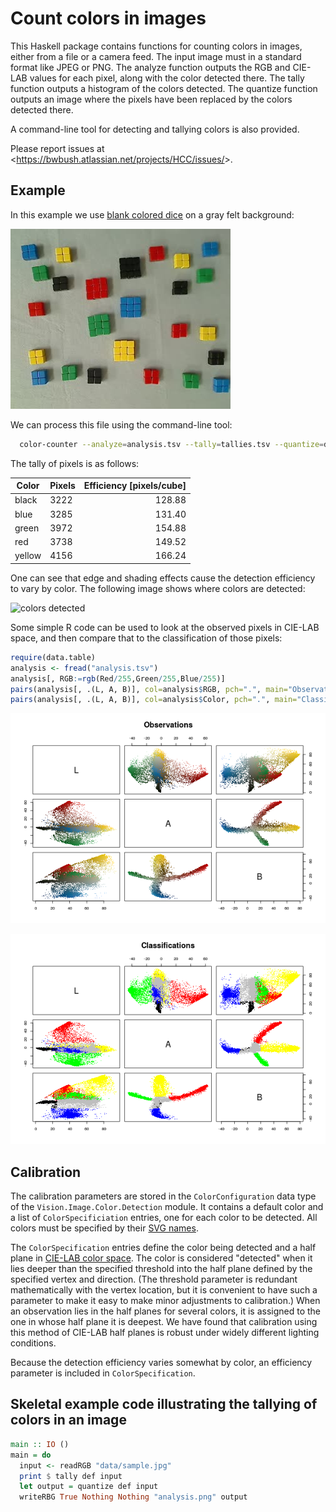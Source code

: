 Count colors in images
======================

This Haskell package contains functions for counting colors in images, either from a file or a camera feed.  The input image must in a standard format like JPEG or PNG.  The analyze function outputs the RGB and CIE-LAB values for each pixel, along with the color detected there.  The tally function outputs a histogram of the colors detected.  The quantize function outputs an image where the pixels have been replaced by the colors detected there.

A command-line tool for detecting and tallying colors is also provided.

Please report issues at <<https://bwbush.atlassian.net/projects/HCC/issues/>>.


Example
-------

In this example we use [blank colored dice](http://www.amazon.com/dp/B00BNWGVDO) on a gray felt background:

![example input](data/sample.jpg)

We can process this file using the command-line tool:

```bash
  color-counter --analyze=analysis.tsv --tally=tallies.tsv --quantize=data/quantized.png data/sample.jpg
```

The tally of pixels is as follows:

| Color  | Pixels | Efficiency [pixels/cube] |
|--------|--------|-------------------------:|
| black  | 3222   |                   128.88 |
| blue   | 3285   |                   131.40 |
| green  | 3972   |                   154.88 |
| red    | 3738   |                   149.52 |
| yellow | 4156   |                   166.24 |

One can see that edge and shading effects cause the detection efficiency to vary by color.  The following image shows where colors are detected:

![colors detected](R/analysis.png)

Some simple R code can be used to look at the observed pixels in CIE-LAB space, and then compare that to the classification of those pixels:

```R
require(data.table)
analysis <- fread("analysis.tsv")
analysis[, RGB:=rgb(Red/255,Green/255,Blue/255)]
pairs(analysis[, .(L, A, B)], col=analysis$RGB, pch=".", main="Observations")
pairs(analysis[, .(L, A, B)], col=analysis$Color, pch=".", main="Classifications")
```

![observations](R/observations.png)

![classifications](R/classifications.png)



Calibration
-----------

The calibration parameters are stored in the `ColorConfiguration` data type of the `Vision.Image.Color.Detection` module.  It contains a default color and a list of `ColorSpecificiation` entries, one for each color to be detected.  All colors must be specified by their [SVG names](https://www.w3.org/TR/SVG/types.html#ColorKeywords).

The `ColorSpecification` entries define the color being detected and a half plane in [CIE-LAB color space](https://en.wikipedia.org/wiki/Lab_color_space#CIELAB).  The color is considered "detected" when it lies deeper than the specified threshold into the half plane defined by the specified vertex and direction.  (The threshold parameter is redundant mathematically with the vertex location, but it is convenient to have such a parameter to make it easy to make minor adjustments to calibration.)  When an observation lies in the half planes for several colors, it is assigned to the one in whose half plane it is deepest.  We have found that calibration using this method of CIE-LAB half planes is robust under widely different lighting conditions.

Because the detection efficiency varies somewhat by color, an efficiency parameter is included in `ColorSpecification`.


Skeletal example code illustrating the tallying of colors in an image
---------------------------------------------------------------------

```haskell
main :: IO ()
main = do
  input <- readRGB "data/sample.jpg"
  print $ tally def input
  let output = quantize def input
  writeRBG True Nothing Nothing "analysis.png" output
```
